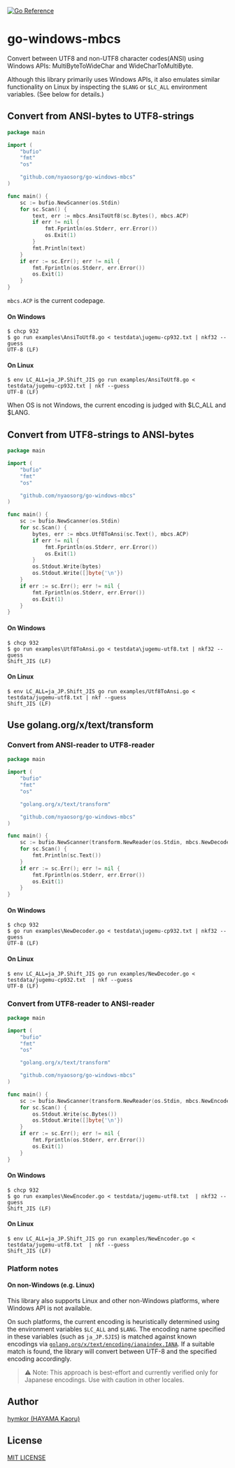 [![Go Reference](https://pkg.go.dev/badge/github.com/nyaosorg/go-windows-mbcs.svg)](https://pkg.go.dev/github.com/nyaosorg/go-windows-mbcs)

go-windows-mbcs
===============

Convert between UTF8 and non-UTF8 character codes(ANSI) using Windows APIs: MultiByteToWideChar and WideCharToMultiByte.

Although this library primarily uses Windows APIs, it also emulates similar functionality on Linux by inspecting the `$LANG` or `$LC_ALL` environment variables. (See below for details.)

Convert from ANSI-bytes to UTF8-strings
---------------------------------------

```go
package main

import (
    "bufio"
    "fmt"
    "os"

    "github.com/nyaosorg/go-windows-mbcs"
)

func main() {
    sc := bufio.NewScanner(os.Stdin)
    for sc.Scan() {
        text, err := mbcs.AnsiToUtf8(sc.Bytes(), mbcs.ACP)
        if err != nil {
            fmt.Fprintln(os.Stderr, err.Error())
            os.Exit(1)
        }
        fmt.Println(text)
    }
    if err := sc.Err(); err != nil {
        fmt.Fprintln(os.Stderr, err.Error())
        os.Exit(1)
    }
}
```

`mbcs.ACP` is the current codepage.

#### On Windows

```
$ chcp 932
$ go run examples\AnsiToUtf8.go < testdata\jugemu-cp932.txt | nkf32 --guess
UTF-8 (LF)
```

#### On Linux

```
$ env LC_ALL=ja_JP.Shift_JIS go run examples/AnsiToUtf8.go < testdata/jugemu-cp932.txt | nkf --guess
UTF-8 (LF)
```

When OS is not Windows, the current encoding is judged with $LC_ALL and $LANG.

Convert from UTF8-strings to ANSI-bytes
---------------------------------------

```go
package main

import (
    "bufio"
    "fmt"
    "os"

    "github.com/nyaosorg/go-windows-mbcs"
)

func main() {
    sc := bufio.NewScanner(os.Stdin)
    for sc.Scan() {
        bytes, err := mbcs.Utf8ToAnsi(sc.Text(), mbcs.ACP)
        if err != nil {
            fmt.Fprintln(os.Stderr, err.Error())
            os.Exit(1)
        }
        os.Stdout.Write(bytes)
        os.Stdout.Write([]byte{'\n'})
    }
    if err := sc.Err(); err != nil {
        fmt.Fprintln(os.Stderr, err.Error())
        os.Exit(1)
    }
}
```

#### On Windows

```
$ chcp 932
$ go run examples\Utf8ToAnsi.go < testdata\jugemu-utf8.txt | nkf32 --guess
Shift_JIS (LF)
```

#### On Linux

```
$ env LC_ALL=ja_JP.Shift_JIS go run examples/Utf8ToAnsi.go < testdata/jugemu-utf8.txt | nkf --guess
Shift_JIS (LF)
```

Use golang.org/x/text/transform
-------------------------------

### Convert from ANSI-reader to UTF8-reader

```go
package main

import (
    "bufio"
    "fmt"
    "os"

    "golang.org/x/text/transform"

    "github.com/nyaosorg/go-windows-mbcs"
)

func main() {
    sc := bufio.NewScanner(transform.NewReader(os.Stdin, mbcs.NewDecoder(mbcs.ACP)))
    for sc.Scan() {
        fmt.Println(sc.Text())
    }
    if err := sc.Err(); err != nil {
        fmt.Fprintln(os.Stderr, err.Error())
        os.Exit(1)
    }
}
```

#### On Windows

```
$ chcp 932
$ go run examples\NewDecoder.go < testdata\jugemu-cp932.txt | nkf32 --guess
UTF-8 (LF)
```

#### On Linux

```
$ env LC_ALL=ja_JP.Shift_JIS go run examples/NewDecoder.go < testdata/jugemu-cp932.txt  | nkf --guess
UTF-8 (LF)
```

### Convert from UTF8-reader to ANSI-reader

```go
package main

import (
    "bufio"
    "fmt"
    "os"

    "golang.org/x/text/transform"

    "github.com/nyaosorg/go-windows-mbcs"
)

func main() {
    sc := bufio.NewScanner(transform.NewReader(os.Stdin, mbcs.NewEncoder(mbcs.ACP)))
    for sc.Scan() {
        os.Stdout.Write(sc.Bytes())
        os.Stdout.Write([]byte{'\n'})
    }
    if err := sc.Err(); err != nil {
        fmt.Fprintln(os.Stderr, err.Error())
        os.Exit(1)
    }
}
```

#### On Windows

```
$ chcp 932
$ go run examples\NewEncoder.go < testdata/jugemu-utf8.txt  | nkf32 --guess
Shift_JIS (LF)
```

#### On Linux

```
$ env LC_ALL=ja_JP.Shift_JIS go run examples/NewEncoder.go < testdata/jugemu-utf8.txt  | nkf --guess
Shift_JIS (LF)
```

### Platform notes

#### On non-Windows (e.g. Linux)

This library also supports Linux and other non-Windows platforms, where Windows API is not available.

On such platforms, the current encoding is heuristically determined using the environment variables `$LC_ALL` and `$LANG`. The encoding name specified in these variables (such as `ja_JP.SJIS`) is matched against known encodings via [`golang.org/x/text/encoding/ianaindex.IANA`](https://pkg.go.dev/golang.org/x/text/encoding/ianaindex). If a suitable match is found, the library will convert between UTF-8 and the specified encoding accordingly.

> ⚠️ Note: This approach is best-effort and currently verified only for Japanese encodings. Use with caution in other locales.

## Author

[hymkor (HAYAMA Kaoru)](https://github.com/hymkor)

## License

[MIT LICENSE](LICENSE)

